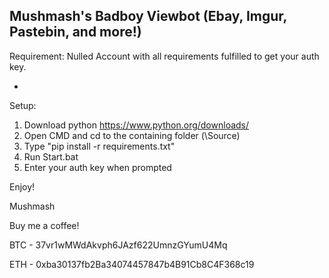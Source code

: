 Mushmash's Badboy Viewbot (Ebay, Imgur, Pastebin, and more!)
-

Requirement:
Nulled Account with all requirements fulfilled to get your auth key.

-
Setup:
1. Download python https://www.python.org/downloads/
2. Open CMD and cd to the containing folder (\Source)
3. Type "pip install -r requirements.txt"
4. Run Start.bat
5. Enter your auth key when prompted

Enjoy!

 Mushmash





Buy me a coffee!

BTC - 37vr1wMWdAkvph6JAzf622UmnzGYumU4Mq

ETH - 0xba30137fb2Ba34074457847b4B91Cb8C4F368c19

